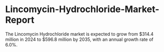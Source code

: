 # Lincomycin-Hydrochloride-Market-Report
The Lincomycin Hydrochloride market is expected to grow from $314.4 million in 2024 to $596.8 million by 2035, with an annual growth rate of 6.0%.
